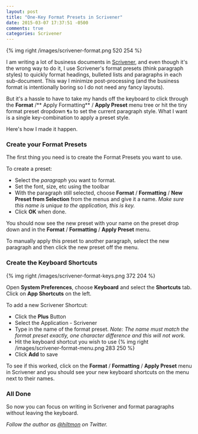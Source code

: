 ```yaml
---
layout: post
title: "One-Key Format Presets in Scrivener"
date: 2015-03-07 17:37:51 -0500
comments: true
categories: Scrivener
---
```


{% img right /images/scrivener-format.png 520 254 %}

I am writing a lot of business documents in [Scrivener](http://www.literatureandlatte.com/scrivener.php), and even though it's the wrong way to do it, I use Scrivener's format presets (think paragraph styles) to quickly format headings, bulleted lists and paragraphs in each sub-document. This way I minimize post-processing <span class="light">(and the business format is intentionally boring so I do not need any fancy layouts)</span>.

But it's a hassle to have to take my hands off the keyboard to click through the **Format** /** Apply Formatting** / **Apply Preset** menu tree or hit the tiny format preset dropdown `¶a` to set the current paragraph style. What I want is a single key-combination to apply a preset style.

Here's how I made it happen.

### Create your Format Presets

The first thing you need is to create the Format Presets you want to use.

To create a preset:

* Select the *paragraph* you want to format.
* Set the font, size, etc using the toolbar
* With the paragraph still selected, choose **Format** / **Formatting** / **New Preset from Selection** from the menus and give it a name. *Make sure this name is unique to the application, this is key.*
* Click **OK** when done.

You should now see the new preset with your name on the preset drop down and in the **Format** / **Formatting** / **Apply Preset** menu.

To manually apply this preset to another paragraph, select the new paragraph and then click the new preset off the menu.

### Create the Keyboard Shortcuts

{% img right /images/scrivener-format-keys.png 372 204 %}

Open **System Preferences**, choose **Keyboard** and select the **Shortcuts** tab. Click on **App Shortcuts** on the left.



To add a new Scrivener Shortcut:

* Click the **Plus** Button
* Select the Application - Scrivener
* Type in the name of the format preset. *Note: The name must match the format preset exactly, one character difference and this will not work.*
* Hit the keyboard shortcut you wish to use {% img right /images/scrivener-format-menu.png 283 250 %}
* Click **Add** to save


To see if this worked, click on the **Format** / **Formatting** / **Apply Preset** menu in Scrivener and you should see your new keyboard shortcuts on the menu next to their names.

### All Done

So now you can focus on writing in Scrivener and format paragraphs without leaving the keyboard.

*Follow the author as [@hiltmon](http://https://twitter.com/hiltmon) on Twitter.*
